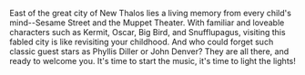 East of the great city of New Thalos lies a living memory from every child's mind--Sesame Street and the Muppet Theater. With familiar and loveable characters such as Kermit, Oscar, Big Bird, and Snufflupagus, visiting this fabled city is like revisiting your childhood. And who could forget such classic guest stars as Phyllis Diller or John Denver? They are all there, and ready to welcome you. It's time to start the music, it's time to light the lights!
